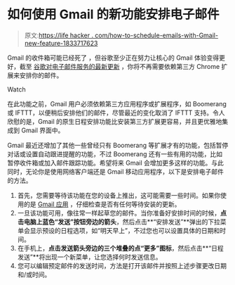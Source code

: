 # 如何使用 Gmail 的新功能安排电子邮件

> 原文:[https://life hacker . com/how-to-schedule-emails-with-Gmail-new-feature-1833717623](https://lifehacker.com/how-to-schedule-emails-with-gmails-new-feature-1833717623)

Gmail 的收件箱可能已经死了 ，但谷歌至少正在努力让核心的 Gmail 体验变得更好，截至 [谷歌对电子邮件服务的最新更新](https://cloud.google.com/blog/products/g-suite/15-years-and-counting-making-gmail-work-faster-and-smarter-for-businesses) ，你将不再需要依赖第三方 Chrome 扩展来安排你的邮件。

Watch

在此功能之前，Gmail 用户必须依赖第三方应用程序或扩展程序，如 Boomerang 或 IFTTT，以便稍后安排他们的邮件，尽管最近的变化取消了 IFTTT 支持。令人欣慰的是，Gmail 的原生日程安排功能比安装第三方扩展更容易，并且更优雅地集成到 Gmail 界面中。

Gmail 最近还增加了其他一些曾经只有 Boomerang 等扩展才有的功能，包括暂停对话或设置自动跟进提醒的功能，不过 Boomerang 还有一些有用的功能，比如暂停收件箱或加入邮件跟踪功能。希望将来 Gmail 会增加更多这样的功能。与此同时，无论你是使用网络客户端还是 Gmail 移动应用程序，以下是安排电子邮件的方法。

1.  首先，您需要等待该功能在您的设备上推出，这可能需要一些时间。如果你使用的是 [Gmail 应用](https://play.google.com/store/apps/details?id=com.google.android.gm&hl=en_US) ，仔细检查是否有任何等待安装的更新。
2.  一旦该功能可用，像往常一样起草您的邮件。当你准备好安排时间的时候，**点击电脑上蓝色“发送”按钮旁边的箭头**，然后点击**“安排发送”**弹出的下拉菜单会显示预设的日程选项，如“明天早上”，不过您也可以设置具体的日期和时间。
3.  在手机上，**点击发送箭头旁边的三个堆叠的点“更多”图标**，然后点击**“日程发送”**将出现一个新菜单，让您选择何时发送信息。
4.  您可以编辑预定邮件的发送时间，方法是打开该邮件并按照上述步骤更改日期和/或时间。